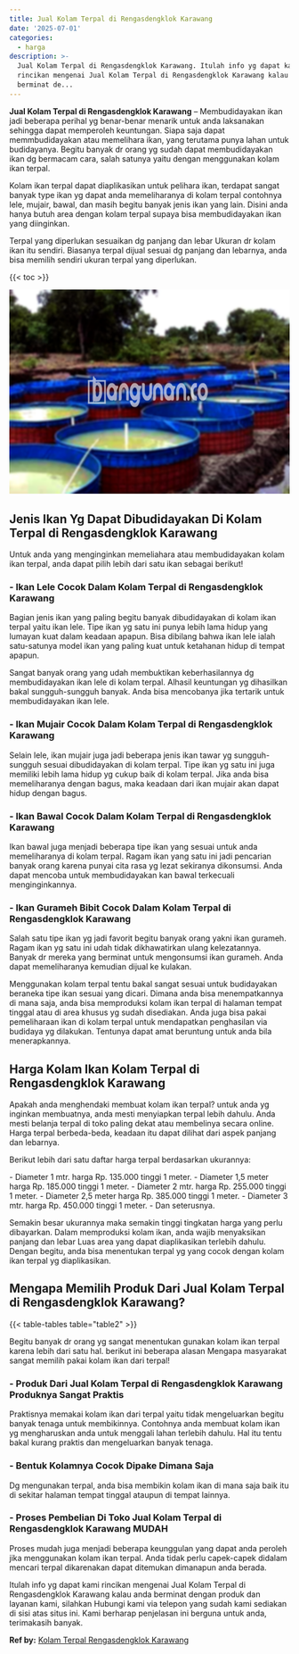 ```yaml
---
title: Jual Kolam Terpal di Rengasdengklok Karawang
date: '2025-07-01'
categories:
  - harga
description: >-
  Jual Kolam Terpal di Rengasdengklok Karawang. Itulah info yg dapat kami
  rincikan mengenai Jual Kolam Terpal di Rengasdengklok Karawang kalau anda
  berminat de...
---
```


**Jual Kolam Terpal di Rengasdengklok Karawang** – Membudidayakan ikan jadi beberapa perihal yg benar-benar menarik untuk anda laksanakan sehingga dapat memperoleh keuntungan. Siapa saja dapat memmbudidayakan atau memelihara ikan, yang terutama punya lahan untuk budidayanya. Begitu banyak dr orang yg sudah dapat membudidayakan ikan dg bermacam cara, salah satunya yaitu dengan menggunakan kolam ikan terpal.

Kolam ikan terpal dapat diaplikasikan untuk pelihara ikan, terdapat sangat banyak type ikan yg dapat anda memeliharanya di kolam terpal contohnya lele, mujair, bawal, dan masih begitu banyak jenis ikan yang lain. Disini anda hanya butuh area dengan kolam terpal supaya bisa membudidayakan ikan yang diinginkan.

Terpal yang diperlukan sesuaikan dg panjang dan lebar Ukuran dr kolam ikan itu sendiri. Biasanya terpal dijual sesuai dg panjang dan lebarnya, anda bisa memilih sendiri ukuran terpal yang diperlukan.

{{< toc >}}

![Jual Kolam Terpal di Rengasdengklok Karawang](/images/jual-kolam-terpal-42.png)

## Jenis Ikan Yg Dapat Dibudidayakan Di Kolam Terpal di Rengasdengklok Karawang

Untuk anda yang menginginkan memeliahara atau membudidayakan kolam ikan terpal, anda dapat pilih lebih dari satu ikan sebagai berikut!

### \- Ikan Lele Cocok Dalam Kolam Terpal di Rengasdengklok Karawang

Bagian jenis ikan yang paling begitu banyak dibudidayakan di kolam ikan terpal yaitu ikan lele. Tipe ikan yg satu ini punya lebih lama hidup yang lumayan kuat dalam keadaan apapun. Bisa dibilang bahwa ikan lele ialah satu-satunya model ikan yang paling kuat untuk ketahanan hidup di tempat apapun.

Sangat banyak orang yang udah membuktikan keberhasilannya dg membudidayakan ikan lele di kolam terpal. Alhasil keuntungan yg dihasilkan bakal sungguh-sungguh banyak. Anda bisa mencobanya jika tertarik untuk membudidayakan ikan lele.

### \- Ikan Mujair Cocok Dalam Kolam Terpal di Rengasdengklok Karawang

Selain lele, ikan mujair juga jadi beberapa jenis ikan tawar yg sungguh-sungguh sesuai dibudidayakan di kolam terpal. Tipe ikan yg satu ini juga memiliki lebih lama hidup yg cukup baik di kolam terpal. Jika anda bisa memeliharanya dengan bagus, maka keadaan dari ikan mujair akan dapat hidup dengan bagus.

### \- Ikan Bawal Cocok Dalam Kolam Terpal di Rengasdengklok Karawang

Ikan bawal juga menjadi beberapa tipe ikan yang sesuai untuk anda memeliharanya di kolam terpal. Ragam ikan yang satu ini jadi pencarian banyak orang karena punyai cita rasa yg lezat sekiranya dikonsumsi. Anda dapat mencoba untuk membudidayakan kan bawal terkecuali menginginkannya.

### \- Ikan Gurameh Bibit Cocok Dalam Kolam Terpal di Rengasdengklok Karawang

Salah satu tipe ikan yg jadi favorit begitu banyak orang yakni ikan gurameh. Ragam ikan yg satu ini udah tidak dikhawatirkan ulang kelezatannya. Banyak dr mereka yang berminat untuk mengonsumsi ikan gurameh. Anda dapat memeliharanya kemudian dijual ke kulakan.

Menggunakan kolam terpal tentu bakal sangat sesuai untuk budidayakan beraneka tipe ikan sesuai yang dicari. Dimana anda bisa menempatkannya di mana saja, anda bisa memproduksi kolam ikan terpal di halaman tempat tinggal atau di area khusus yg sudah disediakan. Anda juga bisa pakai pemeliharaan ikan di kolam terpal untuk mendapatkan penghasilan via budidaya yg dilakukan. Tentunya dapat amat beruntung untuk anda bila menerapkannya.

## Harga Kolam Ikan Kolam Terpal di Rengasdengklok Karawang

Apakah anda menghendaki membuat kolam ikan terpal? untuk anda yg inginkan membuatnya, anda mesti menyiapkan terpal lebih dahulu. Anda mesti belanja terpal di toko paling dekat atau membelinya secara online. Harga terpal berbeda-beda, keadaan itu dapat dilihat dari aspek panjang dan lebarnya.

Berikut lebih dari satu daftar harga terpal berdasarkan ukurannya:

\- Diameter 1 mtr. harga Rp. 135.000 tinggi 1 meter. - Diameter 1,5 meter harga Rp. 185.000 tinggi 1 meter. - Diameter 2 mtr. harga Rp. 255.000 tinggi 1 meter. - Diameter 2,5 meter harga Rp. 385.000 tinggi 1 meter. - Diameter 3 mtr. harga Rp. 450.000 tinggi 1 meter. - Dan seterusnya.

Semakin besar ukurannya maka semakin tinggi tingkatan harga yang perlu dibayarkan. Dalam memproduksi kolam ikan, anda wajib menyaksikan panjang dan lebar Luas area yang dapat diaplikasikan terlebih dahulu. Dengan begitu, anda bisa menentukan terpal yg yang cocok dengan kolam ikan terpal yg diaplikasikan.

## Mengapa Memilih Produk Dari Jual Kolam Terpal di Rengasdengklok Karawang?

{{< table-tables table="table2" >}}

Begitu banyak dr orang yg sangat menentukan gunakan kolam ikan terpal karena lebih dari satu hal. berikut ini beberapa alasan Mengapa masyarakat sangat memilih pakai kolam ikan dari terpal!

### \- Produk Dari Jual Kolam Terpal di Rengasdengklok Karawang Produknya Sangat Praktis

Praktisnya memakai kolam ikan dari terpal yaitu tidak mengeluarkan begitu banyak tenaga untuk membikinnya. Contohnya anda membuat kolam ikan yg mengharuskan anda untuk menggali lahan terlebih dahulu. Hal itu tentu bakal kurang praktis dan mengeluarkan banyak tenaga.

### \- Bentuk Kolamnya Cocok Dipake Dimana Saja

Dg mengunakan terpal, anda bisa membikin kolam ikan di mana saja baik itu di sekitar halaman tempat tinggal ataupun di tempat lainnya.

### \- Proses Pembelian Di Toko Jual Kolam Terpal di Rengasdengklok Karawang MUDAH

Proses mudah juga menjadi beberapa keunggulan yang dapat anda peroleh jika menggunakan kolam ikan terpal. Anda tidak perlu capek-capek didalam mencari terpal dikarenakan dapat ditemukan dimanapun anda berada.

Itulah info yg dapat kami rincikan mengenai Jual Kolam Terpal di Rengasdengklok Karawang kalau anda berminat dengan produk dan layanan kami, silahkan Hubungi kami via telepon yang sudah kami sediakan di sisi atas situs ini. Kami berharap penjelasan ini berguna untuk anda, terimakasih banyak.

**Ref by:** [Kolam Terpal Rengasdengklok Karawang](https://id.wikipedia.org/wiki/Kolam)
